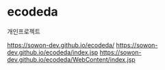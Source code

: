 # ecodeda
개인프로젝트

https://sowon-dev.github.io/ecodeda/
https://sowon-dev.github.io/ecodeda/index.jsp
https://sowon-dev.github.io/ecodeda/WebContent/index.jsp

